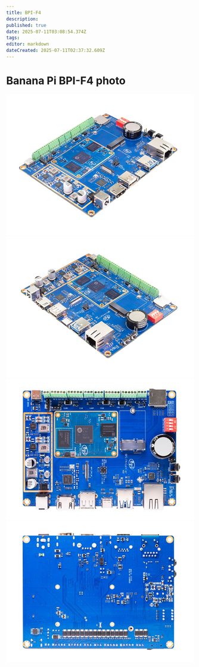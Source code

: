 ```yaml
---
title: BPI-F4
description: 
published: true
date: 2025-07-11T03:08:54.374Z
tags: 
editor: markdown
dateCreated: 2025-07-11T02:37:32.609Z
---
```


# Banana Pi BPI-F4 photo
![banana_pi_bpi-f4_1.jpg](/bpi-f4/banana_pi_bpi-f4_1.jpg)
![banana_pi_bpi-f4_2.jpg](/bpi-f4/banana_pi_bpi-f4_2.jpg)
![banana_pi_bpi-f4_3.jpg](/bpi-f4/banana_pi_bpi-f4_3.jpg)
![banana_pi_bpi-f4_4.jpg](/bpi-f4/banana_pi_bpi-f4_4.jpg)
